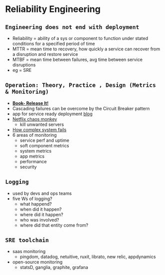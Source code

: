 # Reliability Engineering
## `Engineering does not end with deployment`
  - Reliability = ability of a sys or component to function under stated conditions for a specified period of time
  - MTTR = mean time to recovery, how quickly a service can recover from a disruption and restore service
  - MTBF = mean time between failures, avg time between service disruptions
  - eg = SRE 
  
## `Operation: Theory, Practice , Design (Metrics & Monitoring)`
  - **[Book- Release It!](https://www.oreilly.com/library/view/release-it/9781680500264/)**
  - Cascading failures can be overcome by the Circuit Breaker pattern
  - app for service ready deployment [blog](https://12factor.net/)
  - [Netflix chaos monkey](https://github.com/Netflix/chaosmonkey)
    - kill unwanted servers
  - [How complex system fails](https://www.he-alert.org/filemanager/root/site_assets/standalone_pdfs_0355-/HE00545.pdf)
  - 6 areas of monitoring
    - service perf and uptime
    - soft component metrics
    - system metrics
    - app metrics
    - performance
    - security
    
## `Logging`
  - used by devs and ops teams
  - five Ws of logging?
    - what happend?
    - when did it happen?
    - where did it happen?
    - who was involved?
    - where did that entity come from?

## `SRE toolchain`
  - saas monitoring
    - pingdom, datadog, netuitive, ruxit, librato, new relic, appdynamics
  - open-source monitoring
    - statsD, ganglia, graphite, grafana
    
